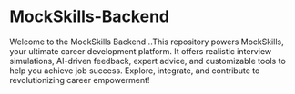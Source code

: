 # MockSkills-Backend
Welcome to the MockSkills Backend ..This repository powers MockSkills, your ultimate career development platform. It offers realistic interview simulations, AI-driven feedback, expert advice, and customizable tools to help you achieve job success. Explore, integrate, and contribute to revolutionizing career empowerment!
